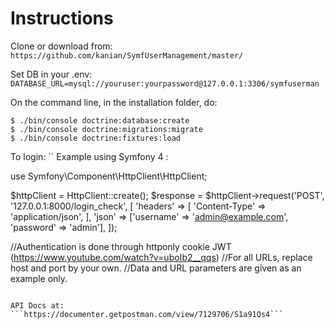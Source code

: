 # Instructions

Clone or download from:
```https://github.com/kanian/SymfUserManagement/master/ ```

Set DB in your .env:
```DATABASE_URL=mysql://youruser:yourpassword@127.0.0.1:3306/symfuserman```

On the command line, in the installation folder, do:
```$ composer install
$ ./bin/console doctrine:database:create
$ ./bin/console doctrine:migrations:migrate
$ ./bin/console doctrine:fixtures:load
```
To login:
``
Example using Symfony 4 :

use Symfony\Component\HttpClient\HttpClient;

$httpClient = HttpClient::create();
$response = $httpClient->request('POST', '127.0.0.1:8000/login_check',  [
    'headers' => [
        'Content-Type' => 'application/json',
    ],
    'json' => ['username' => 'admin@example.com', 'password' => 'admin'],
  ]);

//Authentication is done through httponly cookie JWT (https://www.youtube.com/watch?v=uboIb2__qqs)
//For all URLs, replace host and port by your own.
//Data and URL parameters are given as an example only.
```

API Docs at:
```https://documenter.getpostman.com/view/7129706/S1a91Qs4```